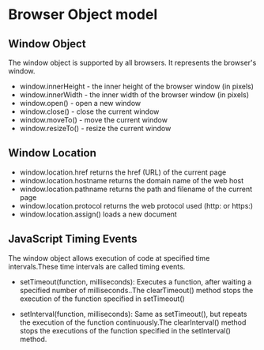 # Browser Object model
## Window Object
The window object is supported by all browsers. It represents the browser's window.
- window.innerHeight - the inner height of the browser window (in pixels)
- window.innerWidth - the inner width of the browser window (in pixels)
- window.open() - open a new window
- window.close() - close the current window
- window.moveTo() - move the current window
- window.resizeTo() - resize the current window
## Window Location
- window.location.href returns the href (URL) of the current page
- window.location.hostname returns the domain name of the web host
- window.location.pathname returns the path and filename of the current page
- window.location.protocol returns the web protocol used (http: or https:)
- window.location.assign() loads a new document
## JavaScript Timing Events
The window object allows execution of code at specified time intervals.These time intervals are called timing events.
- setTimeout(function, milliseconds): Executes a function, after waiting a specified number of milliseconds..The clearTimeout() method stops the execution of the function specified in setTimeout()

- setInterval(function, milliseconds): Same as setTimeout(), but repeats the execution of the function continuously.The clearInterval() method stops the executions of the function specified in the setInterval() method.
